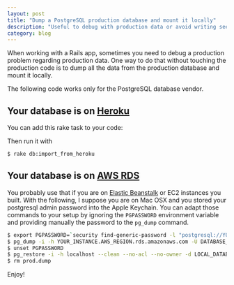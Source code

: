 ```yaml
---
layout: post
title: "Dump a PostgreSQL production database and mount it locally"
description: "Useful to debug with production data or avoid writing seeds"
category: blog
---
```


When working with a Rails app, sometimes you need to debug a production problem
regarding production data. One way to do that without touching the production
code is to dump all the data from the production database and mount it locally.

The following code works only for the PostgreSQL database vendor.

## Your database is on [Heroku](https://www.heroku.com/postgres)

You can add this rake task to your code:

<script src="https://gist.github.com/ssaunier/8c88cbdce09d47581975.js"></script>

Then run it with

```bash
$ rake db:import_from_heroku
```

## Your database is on [AWS RDS](aws.amazon.com/rds/)

You probably use that if you are on [Elastic Beanstalk](http://aws.amazon.com/elasticbeanstalk/) or EC2 instances you built. With the following, I suppose you are on Mac OSX and you stored your
postgresql admin password into the Apple Keychain. You can adapt those commands to your setup
by ignoring the `PGPASSWORD` environment variable and providing manually the password to the
`pg_dump` command.

```bash
$ export PGPASSWORD=`security find-generic-password -l "postgresql://YOUR_INSTANCE.AWS_REGION.rds.amazonaws.com" -g 2>&1 | grep "password" | cut -d \" -f 2`
$ pg_dump -i -h YOUR_INSTANCE.AWS_REGION.rds.amazonaws.com -U DATABASE_USER -d DATABASE_SCHEMA -F c -b -v -f prod.dump
$ unset PGPASSWORD
$ pg_restore -i -h localhost --clean --no-acl --no-owner -d LOCAL_DATABASE_SCHEMA -v prod.dump
$ rm prod.dump
```

Enjoy!
